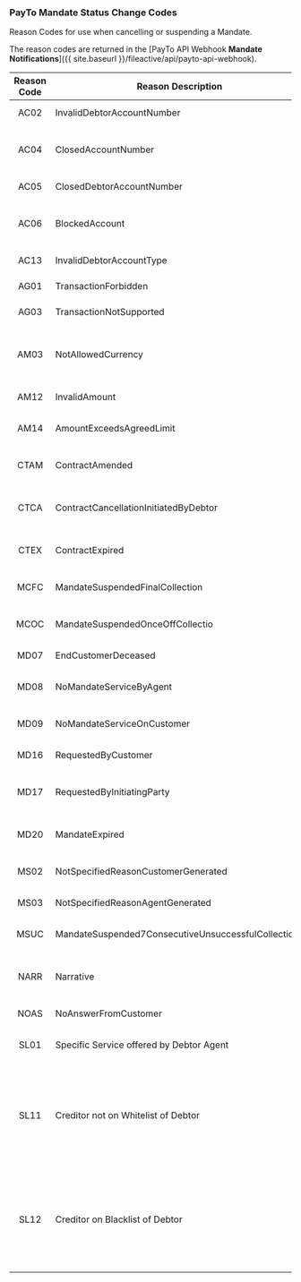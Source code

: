 ### PayTo Mandate Status Change Codes

Reason Codes for use when cancelling or suspending a Mandate. 

The reason codes are returned in the [PayTo API Webhook **Mandate Notifications**]({{ site.baseurl }}/fileactive/api/payto-api-webhook).

| Reason Code | Reason Description | Additional Information |
|:---:|---|---|
| AC02 | InvalidDebtorAccountNumber | Debtor account number invalid or missing |
| AC04 | ClosedAccountNumber | Account number specified has been closed on the Receiver's books |
| AC05 | ClosedDebtorAccountNumber | Debtor account number closed |
| AC06 | BlockedAccount | Account specified is blocked, prohibiting posting of transactions against it |
| AC13 | InvalidDebtorAccountType | Debtor Account Type missing or invalid |
| AG01 | TransactionForbidden | Transaction forbidden on this type of account |
| AG03 | TransactionNotSupported | Account type not supported/authorised |
| AM03 | NotAllowedCurrency | Specified message amount is a non-processable currency outside of existing agreement |
| AM12 | InvalidAmount | Amount is invalid or missing |
| AM14 | AmountExceedsAgreedLimit | Transaction amount exceeds limits agreed between bank and client |
| CTAM | ContractAmended | Mandate suspended due to amendment of the contract |
| CTCA | ContractCancellationInitiatedByDebtor | Mandate suspended due to cancellation of the contract, requested by the debtor |
| CTEX | ContractExpired | Mandate suspended due to the contract that expired |
| MCFC | MandateSuspendedFinalCollection | Mandate suspended as final collection took place |
| MCOC | MandateSuspendedOnceOffCollectio | Mandate suspended as the once off collection took place |
| MD07 | EndCustomerDeceased | End customer is deceased |
| MD08 | NoMandateServiceByAgent | Receiving agent does not offer specified Mandate services |
| MD09 | NoMandateServiceOnCustomer | Account is not open to specified Mandate services |
| MD16 | RequestedByCustomer | Cancellation/amendment requested by the debtor |
| MD17 | RequestedByInitiatingParty | Cancellation/amendment requested by the creditor or by the initiating party |
| MD20 | MandateExpired | Mandate cancellation following validity expiration |
| MS02 | NotSpecifiedReasonCustomerGenerated | Reason has not been specified by end customer |
| MS03 | NotSpecifiedReasonAgentGenerated | Reason has not been specified by agent |
| MSUC | MandateSuspended7ConsecutiveUnsuccessfulCollections | Mandate suspended after 7 consecutive unsuccessful collections |
| NARR | Narrative | Reason is provided as narrative information in the additional reason information |
| NOAS | NoAnswerFromCustomer | No response from beneficiary |
| SL01 | Specific Service offered by   Debtor Agent | Due to specific service offered by the Debtor Agent |
| SL11 | Creditor not on Whitelist of Debtor | Whitelisting service offered by the Debtor Agent; Debtor has not included the Creditor on its “Whitelist” (yet). In the Whitelist the Debtor may list all allowed Creditors to debit Debtor bank account |
| SL12 | Creditor on Blacklist of Debtor | Blacklisting service offered by the Debtor Agent; Debtor included the Creditor on its “Blacklist”. In the Blacklist the Debtor may list all Creditors not allowed to debit Debtor bank account |